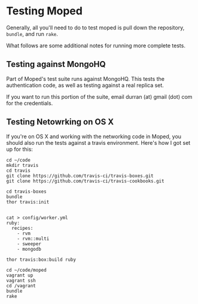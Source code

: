 # Testing Moped

Generally, all you'll need to do to test moped is pull down the repository,
`bundle`, and run `rake`.

What follows are some additional notes for running more complete tests.

## Testing against MongoHQ

Part of Moped's test suite runs against MongoHQ. This tests the authentication
code, as well as testing against a real replica set.

If you want to run this portion of the suite, email durran (at) gmail (dot) com
for the credentials.

## Testing Netowrking on OS X

If you're on OS X and working with the networking code in Moped, you should
also run the tests against a travis environment. Here's how I got set up for
this:

    cd ~/code
    mkdir travis
    cd travis
    git clone https://github.com/travis-ci/travis-boxes.git
    git clone https://github.com/travis-ci/travis-cookbooks.git

    cd travis-boxes
    bundle
    thor travis:init


    cat > config/worker.yml
    ruby:
      recipes:
        - rvm
        - rvm::multi
        - sweeper
        - mongodb

    thor travis:box:build ruby

    cd ~/code/moped
    vagrant up
    vagrant ssh
    cd /vagrant
    bundle
    rake

